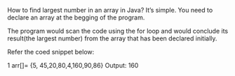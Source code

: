 How to find largest number in an array in Java?
It’s simple. You need to declare an array at the begging of the program. 

The program would scan the code using the for loop and would conclude its result(the largest number) from the array that has been declared initially. 

Refer the coed snippet below:

1
arr[]= {5, 45,20,80,4,160,90,86}
Output: 160
